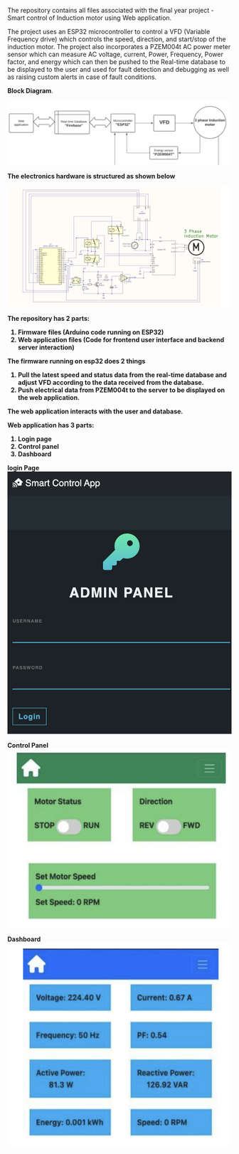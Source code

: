 The repository contains all files associated with the final year project - Smart control of Induction motor using Web application.

The project uses an ESP32 microcontroller to control a VFD (Variable Frequency drive) which controls the speed, direction, and start/stop of the induction motor.
The project also incorporates a PZEM004t AC power meter sensor which can measure AC voltage, current, Power, Frequency, Power factor, and energy which can then be 
pushed to the Real-time database to be displayed to the user and used for fault detection and debugging as well as raising custom alerts in case of fault conditions.

<strong>Block Diagram</strong>.

![plot](./Assets/block_diagram.png)

<strong>The electronics hardware is structured as shown below<strong/>

![plot](./Assets/circuit_diagram.png)

The repository has 2 parts:
  1. Firmware files (Arduino code running on ESP32)
  2. Web application files (Code for frontend user interface and backend server interaction)

The firmware running on esp32 does 2 things
  1. Pull the latest speed and status data from the real-time database and adjust VFD according to the data received from the database.
  2. Push electrical data from PZEM004t to the server to be displayed on the web application.

The web application interacts with the user and database.

Web application has 3 parts:
  1. Login page
  2. Control panel
  3. Dashboard

<strong>login Page</strong>
![plot](./Assets/login.png)

<strong>Control Panel</strong>
![plot](./Assets/control_panel.png)

<strong>Dashboard</strong>
![plot](./Assets/dashboard.png)

